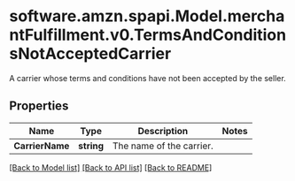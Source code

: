 # software.amzn.spapi.Model.merchantFulfillment.v0.TermsAndConditionsNotAcceptedCarrier
A carrier whose terms and conditions have not been accepted by the seller.

## Properties

Name | Type | Description | Notes
------------ | ------------- | ------------- | -------------
**CarrierName** | **string** | The name of the carrier. | 

[[Back to Model list]](../README.md#documentation-for-models) [[Back to API list]](../README.md#documentation-for-api-endpoints) [[Back to README]](../README.md)

